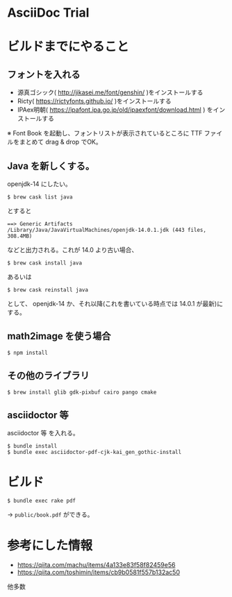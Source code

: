 AsciiDoc Trial
==============

# ビルドまでにやること

## フォントを入れる

* 源真ゴシック( http://jikasei.me/font/genshin/ )をインストールする
* Ricty( https://rictyfonts.github.io/ )をインストールする
* IPAex明朝( https://ipafont.ipa.go.jp/old/ipaexfont/download.html ) をインストールする

※ Font Book を起動し、フォントリストが表示されているところに TTF ファイルをまとめて drag & drop でOK。

## Java を新しくする。

openjdk-14 にしたい。

```
$ brew cask list java
```

とすると

```
==> Generic Artifacts
/Library/Java/JavaVirtualMachines/openjdk-14.0.1.jdk (443 files, 308.4MB)
```

などと出力される。これが 14.0 より古い場合、

```
$ brew cask install java
```

あるいは

```
$ brew cask reinstall java
```

として、 openjdk-14 か、それ以降(これを書いている時点では 14.0.1 が最新)にする。

## math2image を使う場合

```
$ npm install
```

## その他のライブラリ

```
$ brew install glib gdk-pixbuf cairo pango cmake
```

## asciidoctor 等

asciidoctor 等 を入れる。

```
$ bundle install
$ bundle exec asciidoctor-pdf-cjk-kai_gen_gothic-install
```

# ビルド

```
$ bundle exec rake pdf
```

→ `public/book.pdf` ができる。

# 参考にした情報

* https://qiita.com/machu/items/4a133e83f58f82459e56
* https://qiita.com/toshimin/items/cb9b0581f557b132ac50

他多数